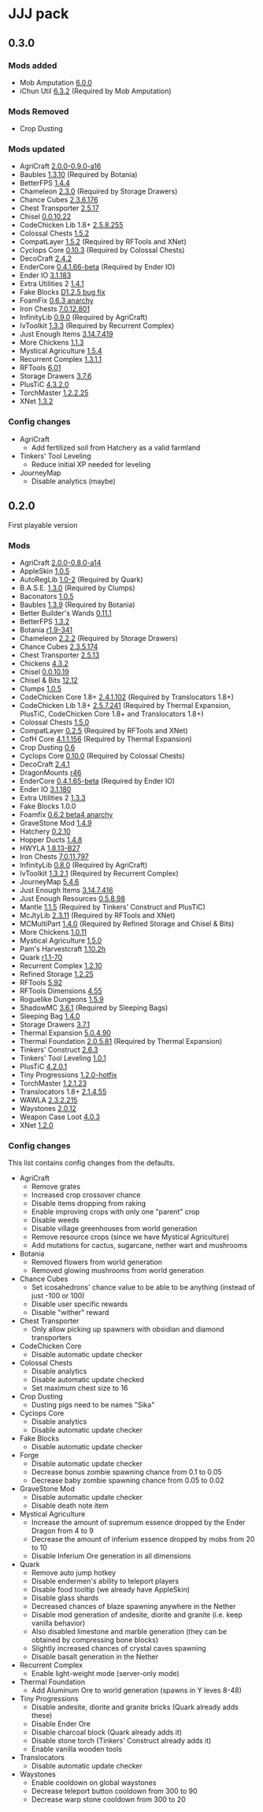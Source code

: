 JJJ pack
========

## 0.3.0

### Mods added

 - Mob Amputation [6.0.0](https://minecraft.curseforge.com/projects/mob-amputation/files/2348183)
 - iChun Util [6.3.2](https://minecraft.curseforge.com/projects/ichunutil/files/2411088) (Required by Mob Amputation)

### Mods Removed

 - Crop Dusting

### Mods updated

 - AgriCraft [2.0.0-0.9.0-a16](https://minecraft.curseforge.com/projects/agricraft/files/2415205)
 - Baubles [1.3.10](https://minecraft.curseforge.com/projects/baubles/files/2415265) (Required by Botania)
 - BetterFPS [1.4.4](https://minecraft.curseforge.com/projects/betterfps/files/2415911)
 - Chameleon [2.3.0](https://minecraft.curseforge.com/projects/chameleon/files/2419174) (Required by Storage Drawers)
 - Chance Cubes [2.3.6.176](https://minecraft.curseforge.com/projects/chance-cubes/files/2413705)
 - Chest Transporter [2.5.17](https://minecraft.curseforge.com/projects/chest-transporter/files/2416499)
 - Chisel [0.0.10.22](https://minecraft.curseforge.com/projects/chisel/files/2408716)
 - CodeChicken Lib 1.8+ [2.5.8.255](https://minecraft.curseforge.com/projects/codechicken-lib-1-8/files/2410317)
 - Colossal Chests [1.5.2](https://minecraft.curseforge.com/projects/colossal-chests/files/2413849)
 - CompatLayer [1.5.2](https://minecraft.curseforge.com/projects/compatlayer/files/2415012) (Required by RFTools and XNet)
 - Cyclops Core [0.10.3](https://minecraft.curseforge.com/projects/cyclops-core/files/2421830) (Required by Colossal Chests)
 - DecoCraft [2.4.2](https://minecraft.curseforge.com/projects/decocraft2/files/2414541)
 - EnderCore [0.4.1.66-beta](https://minecraft.curseforge.com/projects/endercore/files/2415996) (Required by Ender IO)
 - Ender IO [3.1.183](https://minecraft.curseforge.com/projects/ender-io/files/2408751)
 - Extra Utilities 2 [1.4.1](https://minecraft.curseforge.com/projects/extra-utilities/files/2410737)
 - Fake Blocks [D1.2.5 bug fix](https://minecraft.curseforge.com/projects/fake-blocks/files/2407125)
 - FoamFix [0.6.3 anarchy](https://asie.pl/Projects/Minecraft/Mods/FoamFix/)
 - Iron Chests [7.0.12.801](https://minecraft.curseforge.com/projects/iron-chests/files/2413015)
 - InfinityLib [0.9.0](https://minecraft.curseforge.com/projects/infinitylib/files/2415203) (Required by AgriCraft)
 - IvToolkit [1.3.3](https://minecraft.curseforge.com/projects/ivtoolkit/files/2415975) (Required by Recurrent Complex)
 - Just Enough Items [3.14.7.419](https://minecraft.curseforge.com/projects/just-enough-items-jei/files/2412009)
 - More Chickens [1.1.3](https://minecraft.curseforge.com/projects/more-chickens/files/2412696)
 - Mystical Agriculture [1.5.4](https://minecraft.curseforge.com/projects/mystical-agriculture/files/2423021)
 - Recurrent Complex [1.3.1.1](https://minecraft.curseforge.com/projects/recurrent-complex/files/2420904)
 - RFTools [6.01](https://minecraft.curseforge.com/projects/rftools/files/2420388)
 - Storage Drawers [3.7.6](https://minecraft.curseforge.com/projects/storage-drawers/files/2419175)
 - PlusTiC [4.3.2.0](https://minecraft.curseforge.com/projects/plustic/files/2415329)
 - TorchMaster [1.2.2.25](https://minecraft.curseforge.com/projects/torchmaster/files/2414947)
 - XNet [1.3.2](https://minecraft.curseforge.com/projects/xnet/files/2422079)

### Config changes

 - AgriCraft
     - Add fertilized soil from Hatchery as a valid farmland
 - Tinkers' Tool Leveling
     - Reduce initial XP needed for leveling
 - JourneyMap
     - Disable analytics (maybe)

## 0.2.0

First playable version

### Mods

 - AgriCraft [2.0.0-0.8.0-a14](https://minecraft.curseforge.com/projects/agricraft/files/2398102)
 - AppleSkin [1.0.5](https://minecraft.curseforge.com/projects/appleskin/files/2362296)
 - AutoRegLib [1.0-2](https://minecraft.curseforge.com/projects/autoreglib/files/2327403) (Required by Quark)
 - B.A.S.E. [1.3.0](https://minecraft.curseforge.com/projects/b-a-s-e/files/2404018) (Required by Clumps)
 - Baconators [1.0.5](https://minecraft.curseforge.com/projects/appleskin/files/2362296)
 - Baubles [1.3.9](https://minecraft.curseforge.com/projects/baubles/files/2375820) (Required by Botania)
 - Better Builder's Wands [0.11.1](https://minecraft.curseforge.com/projects/better-builders-wands/files/2394395)
 - BetterFPS [1.3.2](https://minecraft.curseforge.com/projects/betterfps/files/2310014)
 - Botania [r1.9-341](https://minecraft.curseforge.com/projects/botania/files/2391169)
 - Chameleon [2.2.2](https://minecraft.curseforge.com/projects/chameleon/files/2355632) (Required by Storage Drawers)
 - Chance Cubes [2.3.5.174](https://minecraft.curseforge.com/projects/chance-cubes/files/2399507)
 - Chest Transporter [2.5.13](https://minecraft.curseforge.com/projects/chest-transporter/files/2404736)
 - Chickens [4.3.2](https://minecraft.curseforge.com/projects/chickens/files/2368267)
 - Chisel [0.0.10.19](https://minecraft.curseforge.com/projects/chisel/files/2405589)
 - Chisel & Bits [12.12](https://minecraft.curseforge.com/projects/chisels-bits/files/2380915)
 - Clumps [1.0.5](https://minecraft.curseforge.com/projects/clumps/files/2384158)
 - CodeChicken Core 1.8+ [2.4.1.102](https://minecraft.curseforge.com/projects/codechicken-core-1-8/files/2400103) (Required by Translocators 1.8+)
 - CodeChicken Lib 1.8+ [2.5.7.241](https://minecraft.curseforge.com/projects/codechicken-lib-1-8/files/2396107) (Required by Thermal Expansion, PlusTiC, CodeChicken Core 1.8+ and Translocators 1.8+)
 - Colossal Chests [1.5.0](https://minecraft.curseforge.com/projects/colossal-chests/files/2371760)
 - CompatLayer [0.2.5](https://minecraft.curseforge.com/projects/compatlayer/files/2395312) (Required by RFTools and XNet)
 - CofH Core [4.1.1.156](https://minecraft.curseforge.com/projects/cofhcore/files/2396251) (Required by Thermal Expansion)
 - Crop Dusting [0.6](https://minecraft.curseforge.com/projects/crop-dusting/files/2365960)
 - Cyclops Core [0.10.0](https://minecraft.curseforge.com/projects/cyclops-core/files/2396683) (Required by Colossal Chests)
 - DecoCraft [2.4.1](https://minecraft.curseforge.com/projects/decocraft2/files/2404756)
 - DragonMounts [r46](http://www.minecraftforum.net/forums/mapping-and-modding/minecraft-mods/wip-mods/1439594-dragon-mounts-r46-wip)
 - EnderCore [0.4.1.65-beta](https://minecraft.curseforge.com/projects/endercore/files/2370656) (Required by Ender IO)
 - Ender IO [3.1.180](https://minecraft.curseforge.com/projects/ender-io/files/2404956)
 - Extra Utilities 2 [1.3.3](https://minecraft.curseforge.com/projects/extra-utilities/files/2392167)
 - Fake Blocks 1.0.0
 - Foamfix [0.6.2 beta4 anarchy](https://asie.pl/Projects/Minecraft/Mods/FoamFix/)
 - GraveStone Mod [1.4.9](https://minecraft.curseforge.com/projects/gravestone-mod/files/2366887)
 - Hatchery [0.2.10](https://minecraft.curseforge.com/projects/hatchery/files/2381129)
 - Hopper Ducts [1.4.8](https://minecraft.curseforge.com/projects/hopper-ducts/files/2329958)
 - HWYLA [1.8.13-B27](https://minecraft.curseforge.com/projects/hwyla/files/2403759)
 - Iron Chests [7.0.11.797](https://minecraft.curseforge.com/projects/iron-chests/files/2331308)
 - InfinityLib [0.8.0](https://minecraft.curseforge.com/projects/infinitylib/files/2397693) (Required by AgriCraft)
 - IvToolkit [1.3.2.1](https://minecraft.curseforge.com/projects/ivtoolkit/files/2378989) (Required by Recurrent Complex)
 - JourneyMap [5.4.6](https://minecraft.curseforge.com/projects/journeymap-32274/files/2383110)
 - Just Enough Items [3.14.7.416](https://minecraft.curseforge.com/projects/just-enough-items-jei/files/2390097)
 - Just Enough Resources [0.5.8.98](https://minecraft.curseforge.com/projects/just-enough-resources-jer/files/2351189)
 - Mantle [1.1.5](https://minecraft.curseforge.com/projects/mantle/files/2380279) (Required by Tinkers' Construct and PlusTiC)
 - McJtyLib [2.3.11](https://minecraft.curseforge.com/projects/mcjtylib/files/2395314) (Required by RFTools and XNet)
 - MCMultiPart [1.4.0](https://minecraft.curseforge.com/projects/mcmultipart/files/2381408) (Required by Refined Storage and Chisel & Bits)
 - More Chickens [1.0.11](https://minecraft.curseforge.com/projects/more-chickens/files/2368728)
 - Mystical Agriculture [1.5.0](https://minecraft.curseforge.com/projects/mystical-agriculture/files/2402109)
 - Pam's Harvestcraft [1.10.2h](https://minecraft.curseforge.com/projects/pams-harvestcraft/files/2341593)
 - Quark [r1.1-70](https://minecraft.curseforge.com/projects/quark/files/2363413)
 - Recurrent Complex [1.2.10](https://minecraft.curseforge.com/projects/recurrent-complex/files/2395780)
 - Refined Storage [1.2.25](https://minecraft.curseforge.com/projects/refined-storage/files/2397273)
 - RFTools [5.92](https://minecraft.curseforge.com/projects/rftools/files/2405988)
 - RFTools Dimensions [4.55](https://minecraft.curseforge.com/projects/rftools-dimensions/files/2393501)
 - Roguelike Dungeons [1.5.9](https://minecraft.curseforge.com/projects/roguelike-dungeons/files/2394197)
 - ShadowMC [3.6.1](https://minecraft.curseforge.com/projects/shadowmc/files/2362016) (Required by Sleeping Bags)
 - Sleeping Bag [1.4.0](https://minecraft.curseforge.com/projects/sleeping-bag/files/2348641)
 - Storage Drawers [3.7.1](https://minecraft.curseforge.com/projects/storage-drawers/files/2405126)
 - Thermal Expansion [5.0.4.90](https://minecraft.curseforge.com/projects/thermalexpansion/files/2396369)
 - Thermal Foundation [2.0.5.81](https://minecraft.curseforge.com/projects/thermal-foundation/files/2396623) (Required by Thermal Expansion)
 - Tinkers' Construct [2.6.3](https://minecraft.curseforge.com/projects/tinkers-construct/files/2380816)
 - Tinkers' Tool Leveling [1.0.1](https://minecraft.curseforge.com/projects/tinkers-tool-leveling/files/2338790)
 - PlusTiC [4.2.0.1](https://minecraft.curseforge.com/projects/plustic/files/2403403)
 - Tiny Progressions [1.2.0-hotfix](https://minecraft.curseforge.com/projects/tiny-progressions/files/2398162)
 - TorchMaster [1.2.1.23](https://minecraft.curseforge.com/projects/torchmaster/files/2404790)
 - Translocators 1.8+ [2.1.4.55](https://minecraft.curseforge.com/projects/translocators-1-8/files/2403828)
 - WAWLA [2.3.2.215](https://minecraft.curseforge.com/projects/wawla-what-are-we-looking-at/files/2398640)
 - Waystones [2.0.12](https://minecraft.curseforge.com/projects/waystones/files/2382349)
 - Weapon Case Loot [4.0.3](https://minecraft.curseforge.com/projects/weapon-case-loot/files/2400847)
 - XNet [1.2.0](https://minecraft.curseforge.com/projects/xnet/files/2405648)

### Config changes

This list contains config changes from the defaults.

 - AgriCraft
     - Remove grates
     - Increased crop crossover chance
     - Disable items dropping from raking
     - Enable improving crops with only one "parent" crop
     - Disable weeds
     - Disable village greenhouses from world generation
     - Remove resource crops (since we have Mystical Agriculture)
     - Add mutations for cactus, sugarcane, nether wart and mushrooms
 - Botania
     - Removed flowers from world generation
     - Removed glowing mushrooms from world generation
 - Chance Cubes
     - Set icosahedrons' chance value to be able to be anything (instead of just -100 or 100)
     - Disable user specific rewards
     - Disable "wither" reward
 - Chest Transporter
     - Only allow picking up spawners with obsidian and diamond transporters
 - CodeChicken Core
     - Disable automatic update checker
 - Colossal Chests
     - Disable analytics
     - Disable automatic update checked
     - Set maximum chest size to 16
 - Crop Dusting
     - Dusting pigs need to be names "Sika"
 - Cyclops Core
     - Disable analytics
     - Disable automatic update checker
 - Fake Blocks
     - Disable automatic update checker
 - Forge
     - Disable automatic update checker
     - Decrease bonus zombie spawning chance from 0.1 to 0.05
     - Decrease baby zombie spawning chance from 0.05 to 0.02
 - GraveStone Mod
     - Disable automatic update checker
     - Disable death note item
 - Mystical Agriculture
     - Increase the amount of supremum essence dropped by the Ender Dragon from 4 to 9
     - Decrease the amount of inferium essence dropped by mobs from 20 to 10
     - Disable Inferium Ore generation in all dimensions
 - Quark
     - Remove auto jump hotkey
     - Disable endermen's ability to teleport players
     - Disable food tooltip (we already have AppleSkin)
     - Disable glass shards
     - Decreased chances of blaze spawning anywhere in the Nether
     - Disable mod generation of andesite, diorite and granite (i.e. keep vanilla behavior)
     - Also disabled limestone and marble generation (they can be obtained by compressing bone blocks)
     - Slightly increased chances of crystal caves spawning
     - Disable basalt generation in the Nether
 - Recurrent Complex
     - Enable light-weight mode (server-only mode)
 - Thermal Foundation
     - Add Aluminum Ore to world generation (spawns in Y leves 8-48)
 - Tiny Progressions
     - Disable andesite, diorite and granite bricks (Quark already adds these)
     - Disable Ender Ore
     - Disable charcoal block (Quark already adds it)
     - Disable stone torch (Tinkers' Construct already adds it)
     - Enable vanilla wooden tools
 - Translocators
     - Disable automatic update checker
 - Waystones
     - Enable cooldown on global waystones
     - Decrease teleport button cooldown from 300 to 90
     - Decrease warp stone cooldown from 300 to 20
